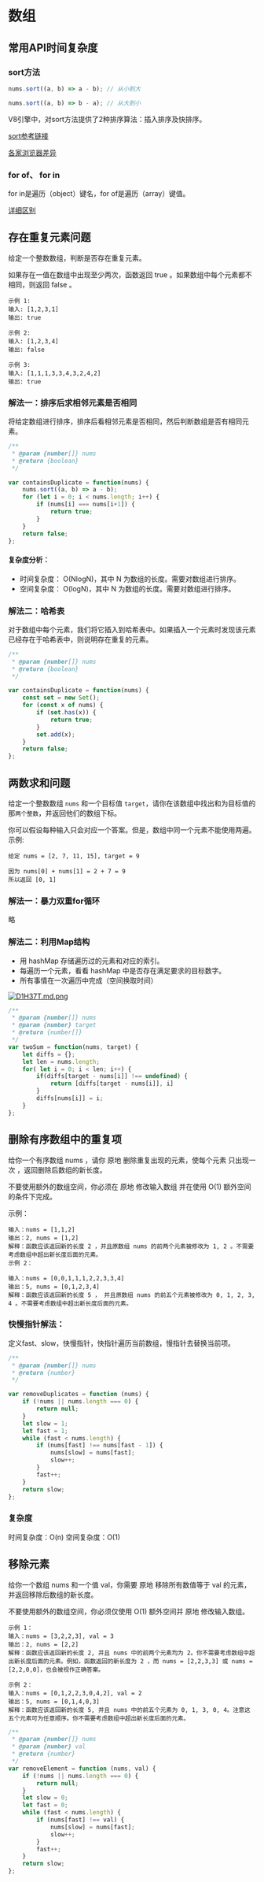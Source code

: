 # 数组

## 常用API时间复杂度

### sort方法

```js
nums.sort((a, b) => a - b); // 从小到大

nums.sort((a, b) => b - a); // 从大到小
```

V8引擎中，对sort方法提供了2种排序算法：插入排序及快排序。

[sort参考链接](https://zhuanlan.zhihu.com/p/33626637)

[各家浏览器差异](https://segmentfault.com/a/1190000010648740)

### for of、 for in
for in是遍历（object）键名，for of是遍历（array）键值。

[详细区别](https://segmentfault.com/a/1190000022348279)

## 存在重复元素问题

给定一个整数数组，判断是否存在重复元素。

如果存在一值在数组中出现至少两次，函数返回 true 。如果数组中每个元素都不相同，则返回 false 。

```
示例 1:
输入: [1,2,3,1]
输出: true

示例 2:
输入: [1,2,3,4]
输出: false

示例 3:
输入: [1,1,1,3,3,4,3,2,4,2]
输出: true
```

### 解法一：排序后求相邻元素是否相同

将给定数组进行排序，排序后看相邻元素是否相同，然后判断数组是否有相同元素。

```js
/**
 * @param {number[]} nums
 * @return {boolean}
 */

var containsDuplicate = function(nums) {
    nums.sort((a, b) => a - b);
    for (let i = 0; i < nums.length; i++) {
        if (nums[i] === nums[i+1]) {
            return true;
        }
    }
    return false;
};
```

#### 复杂度分析：
* 时间复杂度： O(NlogN)，其中 N 为数组的长度。需要对数组进行排序。
* 空间复杂度： O(logN)，其中 N 为数组的长度。需要对数组进行排序。

### 解法二：哈希表
对于数组中每个元素，我们将它插入到哈希表中。如果插入一个元素时发现该元素已经存在于哈希表中，则说明存在重复的元素。

```js
/**
 * @param {number[]} nums
 * @return {boolean}
 */

var containsDuplicate = function(nums) {
    const set = new Set();
    for (const x of nums) {
        if (set.has(x)) {
            return true;
        }
        set.add(x);
    }
    return false;
};
```

## 两数求和问题

给定一个整数数组 `nums` 和一个目标值 `target`，请你在该数组中找出和为目标值的那`两个整数`，并返回他们的数组下标。

你可以假设每种输入只会对应一个答案。但是，数组中同一个元素不能使用两遍。
示例:

```
给定 nums = [2, 7, 11, 15], target = 9

因为 nums[0] + nums[1] = 2 + 7 = 9
所以返回 [0, 1]
```


### 解法一：暴力双重for循环

略

### 解法二：利用Map结构

* 用 hashMap 存储遍历过的元素和对应的索引。
* 每遍历一个元素，看看 hashMap 中是否存在满足要求的目标数字。
* 所有事情在一次遍历中完成（空间换取时间）

[![D1H37T.md.png](https://s3.ax1x.com/2020/11/21/D1H37T.md.png)](https://imgchr.com/i/D1H37T)


```js
/**
 * @param {number[]} nums
 * @param {number} target
 * @return {number[]}
 */
var twoSum = function(nums, target) {
    let diffs = {};
    let len = nums.length;
    for( let i = 0; i < len; i++) {
        if(diffs[target - nums[i]] !== undefined) {
            return [diffs[target - nums[i]], i]
        }
        diffs[nums[i]] = i;
    }
};
```


## 删除有序数组中的重复项

给你一个有序数组 nums ，请你 原地 删除重复出现的元素，使每个元素 只出现一次 ，返回删除后数组的新长度。

不要使用额外的数组空间，你必须在 原地 修改输入数组 并在使用 O(1) 额外空间的条件下完成。

示例：

```
输入：nums = [1,1,2]
输出：2, nums = [1,2]
解释：函数应该返回新的长度 2 ，并且原数组 nums 的前两个元素被修改为 1, 2 。不需要考虑数组中超出新长度后面的元素。
示例 2：

输入：nums = [0,0,1,1,1,2,2,3,3,4]
输出：5, nums = [0,1,2,3,4]
解释：函数应该返回新的长度 5 ， 并且原数组 nums 的前五个元素被修改为 0, 1, 2, 3, 4 。不需要考虑数组中超出新长度后面的元素。
```

### 快慢指针解法：

定义fast、slow，快慢指针，快指针遍历当前数组，慢指针去替换当前项。


```js
/**
 * @param {number[]} nums
 * @return {number}
 */

var removeDuplicates = function (nums) {
    if (!nums || nums.length === 0) {
        return null;
    }
    let slow = 1;
    let fast = 1;
    while (fast < nums.length) {
        if (nums[fast] !== nums[fast - 1]) {
            nums[slow] = nums[fast];
            slow++;
        }
        fast++;
    }
    return slow;
};
```

### 复杂度

时间复杂度：O(n)
空间复杂度：O(1)


## 移除元素

给你一个数组 nums 和一个值 val，你需要 原地 移除所有数值等于 val 的元素，并返回移除后数组的新长度。

不要使用额外的数组空间，你必须仅使用 O(1) 额外空间并 原地 修改输入数组。

```
示例 1：
输入：nums = [3,2,2,3], val = 3
输出：2, nums = [2,2]
解释：函数应该返回新的长度 2, 并且 nums 中的前两个元素均为 2。你不需要考虑数组中超出新长度后面的元素。例如，函数返回的新长度为 2 ，而 nums = [2,2,3,3] 或 nums = [2,2,0,0]，也会被视作正确答案。
```

```
示例 2：
输入：nums = [0,1,2,2,3,0,4,2], val = 2
输出：5, nums = [0,1,4,0,3]
解释：函数应该返回新的长度 5, 并且 nums 中的前五个元素为 0, 1, 3, 0, 4。注意这五个元素可为任意顺序。你不需要考虑数组中超出新长度后面的元素。
```


```js
/**
 * @param {number[]} nums
 * @param {number} val
 * @return {number}
 */
var removeElement = function (nums, val) {
    if (!nums || nums.length === 0) {
        return null;
    }
    let slow = 0;
    let fast = 0;
    while (fast < nums.length) {
        if (nums[fast] !== val) {
            nums[slow] = nums[fast];
            slow++;
        }
        fast++;
    }
    return slow;
};
```